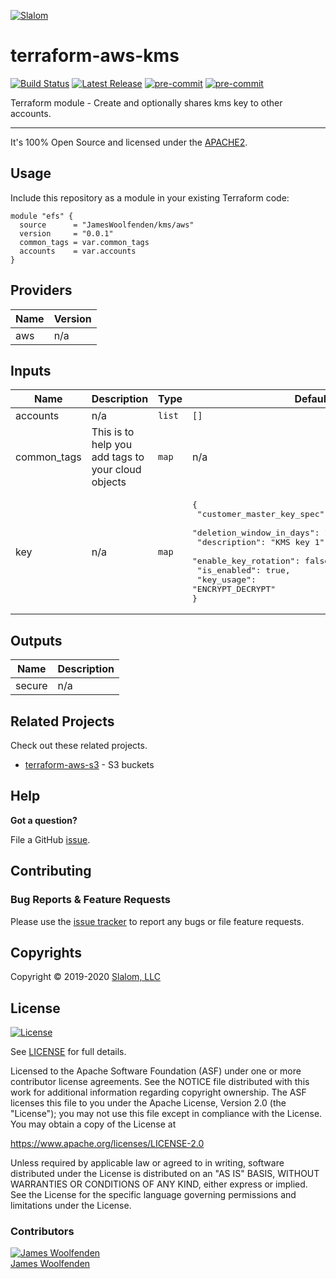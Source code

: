 [![Slalom][logo]](https://slalom.com)

# terraform-aws-kms

[![Build Status](https://github.com/JamesWoolfenden/terraform-aws-kms/workflows/Verify%20and%20Bump/badge.svg?branch=master)](https://github.com/JamesWoolfenden/terraform-aws-kms)
[![Latest Release](https://img.shields.io/github/release/JamesWoolfenden/terraform-aws-kms.svg)](https://github.com/JamesWoolfenden/terraform-aws-kms/releases/latest)
[![pre-commit](https://img.shields.io/badge/pre--commit-enabled-brightgreen?logo=pre-commit&logoColor=white)](https://github.com/pre-commit/pre-commit)
[![pre-commit](https://img.shields.io/badge/checkov-verified-brightgreen)](https://www.checkov.io/)

Terraform module - Create and optionally shares kms key to other accounts.

---

It's 100% Open Source and licensed under the [APACHE2](LICENSE).

## Usage

Include this repository as a module in your existing Terraform code:

```hcl
module "efs" {
  source      = "JamesWoolfenden/kms/aws"
  version     = "0.0.1"
  common_tags = var.common_tags
  accounts    = var.accounts
}
```

<!-- BEGINNING OF PRE-COMMIT-TERRAFORM DOCS HOOK -->
## Providers

| Name | Version |
|------|---------|
| aws | n/a |

## Inputs

| Name | Description | Type | Default | Required |
|------|-------------|------|---------|:-----:|
| accounts | n/a | `list` | `[]` | no |
| common\_tags | This is to help you add tags to your cloud objects | `map` | n/a | yes |
| key | n/a | `map` | <pre>{<br>  "customer_master_key_spec": "SYMMETRIC_DEFAULT",<br>  "deletion_window_in_days": 10,<br>  "description": "KMS key 1",<br>  "enable_key_rotation": false,<br>  "is_enabled": true,<br>  "key_usage": "ENCRYPT_DECRYPT"<br>}<br></pre> | no |

## Outputs

| Name | Description |
|------|-------------|
| secure | n/a |

<!-- END OF PRE-COMMIT-TERRAFORM DOCS HOOK -->

## Related Projects

Check out these related projects.

- [terraform-aws-s3](https://github.com/jameswoolfenden/terraform-aws-s3) - S3 buckets

## Help

**Got a question?**

File a GitHub [issue](https://github.com/JamesWoolfenden/terraform-aws-kms/issues).

## Contributing

### Bug Reports & Feature Requests

Please use the [issue tracker](https://github.com/JamesWoolfenden/terraform-aws-kms/issues) to report any bugs or file feature requests.

## Copyrights

Copyright © 2019-2020 [Slalom, LLC](https://slalom.com)

## License

[![License](https://img.shields.io/badge/License-Apache%202.0-blue.svg)](https://opensource.org/licenses/Apache-2.0)

See [LICENSE](LICENSE) for full details.

Licensed to the Apache Software Foundation (ASF) under one
or more contributor license agreements.  See the NOTICE file
distributed with this work for additional information
regarding copyright ownership.  The ASF licenses this file
to you under the Apache License, Version 2.0 (the
"License"); you may not use this file except in compliance
with the License.  You may obtain a copy of the License at

<https://www.apache.org/licenses/LICENSE-2.0>

Unless required by applicable law or agreed to in writing,
software distributed under the License is distributed on an
"AS IS" BASIS, WITHOUT WARRANTIES OR CONDITIONS OF ANY
KIND, either express or implied.  See the License for the
specific language governing permissions and limitations
under the License.

### Contributors

[![James Woolfenden][jameswoolfenden_avatar]][jameswoolfenden_homepage]<br/>[James Woolfenden][jameswoolfenden_homepage]

[jameswoolfenden_homepage]: https://github.com/jameswoolfenden
[jameswoolfenden_avatar]: https://github.com/jameswoolfenden.png?size=150
[logo]: https://gist.githubusercontent.com/JamesWoolfenden/5c457434351e9fe732ca22b78fdd7d5e/raw/15933294ae2b00f5dba6557d2be88f4b4da21201/slalom-logo.png
[website]: https://slalom.com
[github]: https://github.com/jameswoolfenden
[linkedin]: https://www.linkedin.com/company/slalom-consulting/
[twitter]: https://twitter.com/Slalom

[share_twitter]: https://twitter.com/intent/tweet/?text=terraform-aws-kms&url=https://github.com/JamesWoolfenden/terraform-aws-kms
[share_linkedin]: https://www.linkedin.com/shareArticle?mini=true&title=terraform-aws-kms&url=https://github.com/JamesWoolfenden/terraform-aws-kms
[share_reddit]: https://reddit.com/submit/?url=https://github.com/JamesWoolfenden/terraform-aws-kms
[share_facebook]: https://facebook.com/sharer/sharer.php?u=https://github.com/JamesWoolfenden/terraform-aws-kms
[share_email]: mailto:?subject=terraform-aws-kms&body=https://github.com/JamesWoolfenden/terraform-aws-kms
